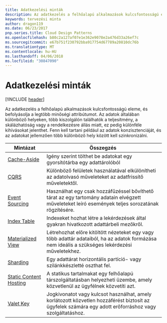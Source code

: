 ```yaml
---
title: Adatkezelési minták
description: Az adatkezelés a felhőalapú alkalmazások kulcsfontosságú eleme, és befolyásolja a legtöbb minőségi attribútumot. Az adatok általában különböző helyeken, több kiszolgálón találhatók a teljesítmény, a skálázhatóság vagy a rendelkezésre állás miatt, ez pedig különféle kihívásokat jelenthet. Fenn kell tartani például az adatok konzisztenciáját, és az adatokat jellemzően több különböző hely között kell szinkronizálni.
keywords: tervezési minta
author: dragon119
ms.date: 06/23/2017
pnp.series.title: Cloud Design Patterns
ms.openlocfilehash: b80c2a127af07e1e362e9078e2a476d33a26ef7c
ms.sourcegitcommit: e67b751f230792bba917754d67789a20810dc76b
ms.translationtype: MT
ms.contentlocale: hu-HU
ms.lasthandoff: 04/06/2018
ms.locfileid: "30847090"
---
```

# <a name="data-management-patterns"></a>Adatkezelési minták

[!INCLUDE [header](../../_includes/header.md)]

Az adatkezelés a felhőalapú alkalmazások kulcsfontosságú eleme, és befolyásolja a legtöbb minőségi attribútumot. Az adatok általában különböző helyeken, több kiszolgálón találhatók a teljesítmény, a skálázhatóság vagy a rendelkezésre állás miatt, ez pedig különféle kihívásokat jelenthet. Fenn kell tartani például az adatok konzisztenciáját, és az adatokat jellemzően több különböző hely között kell szinkronizálni.


|                        Mintázat                         |                                                                  Összegzés                                                                  |
|--------------------------------------------------------|-------------------------------------------------------------------------------------------------------------------------------------------|
|            [Cache-Aside](../cache-aside.md)            |                                            Igény szerint tölthet be adatokat egy gyorsítótárba egy adattárolóból                                             |
|                   [CQRS](../cqrs.md)                   |                    Különböző felületek használatával elkülönítheti az adatolvasó műveleteket az adatfrissítő műveletektől.                     |
|         [Event Sourcing](../event-sourcing.md)         |               Használhat egy csak hozzáfűzéssel bővíthető tárat az egy tartomány adatain elvégzett műveleteket leíró események teljes sorozatának rögzítésére.               |
|            [Index Table](../index-table.md)            |                         Indexeket hozhat létre a lekérdezések által gyakran hivatkozott adattárbeli mezőkről.                          |
|      [Materialized View](../materialized-view.md)      | Létrehozhat előre kitöltött nézeteket egy vagy több adattár adataiból, ha az adatok formázása nem ideális a szükséges lekérdezési műveletekhez. |
|               [Sharding](../sharding.md)               |                                    Egy adattárat horizontális partíció- vagy szilánkkészletté oszthat fel.                                     |
| [Static Content Hosting](../static-content-hosting.md) |                   A statikus tartalmakat egy felhőalapú társzolgáltatásban helyezheti üzembe, amely közvetlenül az ügyfélnek közvetíti azt.                    |
|              [Valet Key](../valet-key.md)              |                 Jogkivonatot vagy kulcsot használhat, amely korlátozott közvetlen hozzáférést biztosít az ügyfelek számára egy adott erőforráshoz vagy szolgáltatáshoz.                 |

